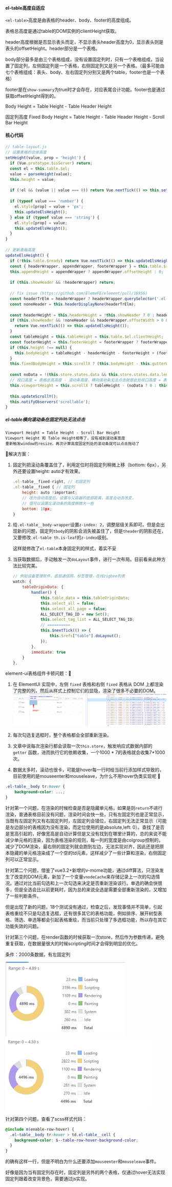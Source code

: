 #### el-table高度自适应

`<el-table>`高度是由表格的header、body、footer的高度组成。

表格总高度是通过table的DOM实例的clientHeight获取。

header高度根据是否显示表头而定，不显示表头header高度为0，显示表头则是表头的offsetHeight。header部分是一个表格。

body部分最多是由三个表格组成，没有设置固定列时，只有一个表格组成，当设置了固定列，左侧固定列是一个表格，右侧固定列又是另一个表格。（最多可能由七个表格组成：表头、body、左右固定列分别又是两个table，footer也是一个表格）

footer是在`show-summary`为true时才会存在，对应表尾合计功能。footer也是通过获取offsetHeight得到的。

Body Height = Table Height - Table Header Height

固定列高度 Fixed Body Height = Table Height - Table Header Height - Scroll Bar Height



#### 核心代码

```javascript
// table-layout.js
// 设置表格的总体高度
setHeight(value, prop = 'height') {
  if (Vue.prototype.$isServer) return;
  const el = this.table.$el;
  value = parseHeight(value);
  this.height = value;

  if (!el && (value || value === 0)) return Vue.nextTick(() => this.setHeight(value, prop));

  if (typeof value === 'number') {
    el.style[prop] = value + 'px';
    this.updateElsHeight();
  } else if (typeof value === 'string') {
    el.style[prop] = value;
    this.updateElsHeight();
  }
}

// 更新表格高度
updateElsHeight() {
  if (!this.table.$ready) return Vue.nextTick(() => this.updateElsHeight());
  const { headerWrapper, appendWrapper, footerWrapper } = this.table.$refs;
  this.appendHeight = appendWrapper ? appendWrapper.offsetHeight : 0;

  if (this.showHeader && !headerWrapper) return;

  // fix issue (https://github.com/ElemeFE/element/pull/16956)
  const headerTrElm = headerWrapper ? headerWrapper.querySelector('.el-table__header tr') : null;
  const noneHeader = this.headerDisplayNone(headerTrElm);

  const headerHeight = this.headerHeight = !this.showHeader ? 0 : headerWrapper.offsetHeight;  // header高度
  if (this.showHeader && !noneHeader && headerWrapper.offsetWidth > 0 && (this.table.columns || []).length > 0 && headerHeight < 2) {
    return Vue.nextTick(() => this.updateElsHeight());
  }
  const tableHeight = this.tableHeight = this.table.$el.clientHeight;  // 表格总高度
  const footerHeight = this.footerHeight = footerWrapper ? footerWrapper.offsetHeight : 0;
  if (this.height !== null) {
    this.bodyHeight = tableHeight - headerHeight - footerHeight + (footerWrapper ? 1 : 0);
  }
  this.fixedBodyHeight = this.scrollX ? (this.bodyHeight - this.gutterWidth) : this.bodyHeight;

  const noData = !(this.store.states.data && this.store.states.data.length);
  // 视口高度 = 表格总高高度 - 滚动条高度，横向滚动条无法点击就是此处视口高度 = 表格总高度了
  this.viewportHeight = this.scrollX ? tableHeight - (noData ? 0 : this.gutterWidth) : tableHeight;

  this.updateScrollY();
  this.notifyObservers('scrollable');
}
```

##### el-table横向滚动条在固定列处无法点击

```
Viewport Height = Table Height - Scroll Bar Height
Viewport Height 和 Table Height相等了，没有减到滚动条宽度
重新触发window的resize，再次计算高度固定列处的滚动条就可以点击拖动了
```

:slightly_smiling_face:解决方案：

1. 固定列把滚动条覆盖住了，利用定位时将固定列稍微上移（bottom: 6px），另外还要设置height: auto才有效果。

	```js
	.el-table__fixed-right, // 右固定列
	.el-table__fixed { // 固定列
	    height: auto !important;
	    // 改为自动高度后，设置与父容器的底部距离，高度会动态改变，
	    // 值可以设置比滚动条的高度稍微大一些
	    bottom: 18px; 
	}
	```

	

2. 给`.el-table__body-wrapper`设置`z-index: 2`，调整层级关系即可。但是会出现新的问题，固定列`tbody`的阴影会消失被盖住了，但是`theader`的阴影还在，又要修改`.el-table th.is-leaf`的`z-index`级别。

	这样就修改了`el-table`本身固定列的样式，着实不妥

3. 当获取数据后，手动触发一次`doLayout`事件，进行一次布局。目前看来此种方法比较完美。

	```js
	// 例如设备管理软件，底层通信网，标签管理，在线zigbee列表
	watch: {
	    tableOriginData: {
	        handler() {
	            this.table_data = this.tableOriginData;
	            this.select_all = false;
	            this.select_all_page = false;
	            ALL_SELECT_TAG_ID = new Set();
	            this.select_tag_list = ALL_SELECT_TAG_ID;
	            // ==========
	            this.$nextTick(() => {
	                this.$refs["table"].doLayout();
	            });
	        },
	    	immediate: true
	    }
	},
	```

	



element-ui表格组件卡顿问题：🧐

1. 在 ElementUI 实现中，左侧 `fixed` 表格和右侧 `fixed` 表格从 DOM 上都渲染了完整的列，然后从样式上控制它们的显隐，渲染了很多不必要的DOM。![](pictures\隐藏.png)

2. 每次勾选复选框时，整个表格都会全部重新渲染。

3. [《一顿操作，我把 Table 组件性能提升了十倍》]: https://juejin.cn/post/7007252464726458399

   文章中说每次渲染行都会读取一次`this.store`，触发响应式数据内部的 `getter` 函数，进而执行它的依赖收集，一个1000 * 7的表格就会收集7*1000次。

4. 数据太多时，滚动也很卡，可能是hover每一行时给当前行添加样式导致的，目前使用的是mouseenter和mouseleave，为什么不用hover伪类实现呢 :eyes:

```css
.el-table__body tr:hover {
 	background-color: ...;
}
```



针对第一个问题，在渲染的时候检查是否是隐藏单元格，如果是则`return`不进行渲染，普通表格目前没有问题，渲染时间会快一些，只有左固定列也是正常显示，当既有左固定列又有右固定列时，左固定列会错位，右固定列无法正常显示（可能是左边部分的表格因为没有渲染，而定位使用的是absolute,left: 0）。查找了是否是宽高引起的，好像宽高是自动计算但是又没有找到在哪里计算的，总的来说不能减少单元格的渲染，因为表格渲染的规则，每一列的宽度是由colgroup控制的，减少了DOM渲染，最右侧的固定列就会跑到左边，无法实现对齐，因此还是把原本隐藏的单元格渲染成了一个空的td元素，这样减少了一些计算和渲染，右侧固定列可以正常显示。



针对第二个问题，借鉴了vue3.2+新增的v-mome功能，通过diff算法，只渲染发生了改变的DOM元素，新加了一个变量`vnodeCache`来存储记录上一次的勾选情况。通过对比当前勾选和上一次勾选来决定是否重新渲染该行。单选的确会快很多，但是全选会比以前更耗时，因为总的来说全选是需要全部重新渲染的，又增加了一些判断条件。

但是出现了新的问题，18个测试没有通过，检查之后，发现事情并不简单，引起表格重绘不只是勾选复选框，还有很多其它的表格功能，例如排序、展开树型表格、筛选、单选等都会引起表格重绘，而当前只处理了多选框功能，所以存在其它功能失效的问题。



针对第三个问题，在render函数的时候获取一次store，然后作为参数传递，避免重复获取，在数据量很大的时候scripting时间才会得到明显的优化。

条件：2000条数据，有左固定列

![优化前](pictures\store优化前.png)  ![优化后](pictures\store优化后.png)



针对第四个问题，查看了scss样式代码：

```scss
@include m(enable-row-hover) {
  .el-table__body tr:hover > td.el-table__cell {
    background-color: $--table-row-hover-background-color;
  }
}
```

的确有这样一行，但是不明白为什么还要添加`mouseenter`和`mouseleave`事件。

好像是因为当有固定列存在时，固定列是另外的两个表格，仅通过hover无法实现固定列跟着改变背景色，需要通过js实现。
